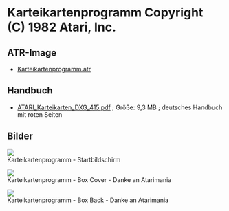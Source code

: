 # Karteikartenprogramm Copyright (C) 1982 Atari, Inc.  
## ATR-Image  
- [Karteikartenprogramm.atr](attachments/Karteikartenprogramm.atr)  
## Handbuch  
- [ATARI_Karteikarten_DXG_415.pdf](attachments/ATARI_Karteikarten_DXG_415.pdf) ; Größe: 9,3 MB ; deutsches Handbuch mit roten Seiten  
## Bilder  
![](attachments/Karteikartenprogramm.jpg)  
Karteikartenprogramm - Startbildschirm  
  
![](attachments/Cover.jpg)  
Karteikartenprogramm - Box Cover - Danke an Atarimania  
  
![](attachments/Back.jpg)  
Karteikartenprogramm - Box Back - Danke an Atarimania  
